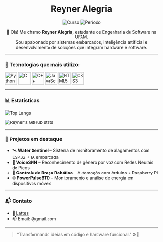 <h1 align="center">Reyner Alegria</h1>

<p align="center">
  <img src="https://img.shields.io/badge/Engenharia%20de%20Software-UFAM-blue?style=for-the-badge&logo=github" alt="Curso" />
  <img src="https://img.shields.io/badge/Período-6º-ff69b4?style=for-the-badge" alt="Período" />
</p>

<p align="center">
  👋 Olá! Me chamo <strong>Reyner Alegria</strong>, estudante de Engenharia de Software na UFAM. <br>
  Sou apaixonado por sistemas embarcados, inteligência artificial e desenvolvimento de soluções que integram hardware e software.
</p>

---

### 🚀 Tecnologias que mais utilizo:

<p align="left">
  <img src="https://cdn.jsdelivr.net/gh/devicons/devicon/icons/python/python-original.svg" width="40" alt="Python" />
  <img src="https://cdn.jsdelivr.net/gh/devicons/devicon/icons/c/c-original.svg" width="40" alt="C" />
  <img src="https://cdn.jsdelivr.net/gh/devicons/devicon/icons/cplusplus/cplusplus-original.svg" width="40" alt="C++" />
  <img src="https://cdn.jsdelivr.net/gh/devicons/devicon/icons/javascript/javascript-original.svg" width="40" alt="JavaScript" />
  <img src="https://cdn.jsdelivr.net/gh/devicons/devicon/icons/html5/html5-original.svg" width="40" alt="HTML5" />
  <img src="https://cdn.jsdelivr.net/gh/devicons/devicon/icons/css3/css3-original.svg" width="40" alt="CSS3" />
</p>

---

### 📊 Estatísticas

![Top Langs](https://github-readme-stats.vercel.app/api/top-langs/?username=reyneralegria13&layout=compact&langs_count=10&theme=tokyonight)

![Reyner's GitHub stats](https://github-readme-stats.vercel.app/api?username=reyneralegria13&show_icons=true&theme=tokyonight)

---

### 🧠 Projetos em destaque

- 🛰️ **Water Sentinel** – Sistema de monitoramento de alagamentos com ESP32 + IA embarcada  
- 🧠 **VoiceSNN** – Reconhecimento de gênero por voz com Redes Neurais de Picos  
- 🤖 **Controle de Braço Robótico** – Automação com Arduino + Raspberry Pi  
- 🌐 **PowerPulseBTD** – Monitoramento e análise de energia em dispositivos móveis

---

### 📬 Contato

- 🧪 [Lattes](http://lattes.cnpq.br/5817651927960402)
- 📫 Email: <reyneralegria18>@gmail.com

---

> “Transformando ideias em código e hardware funcional.” ⚙️🤖  
